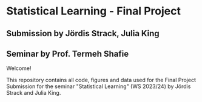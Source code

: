 # Statistical Learning - Final Project
## Submission by Jördis Strack, Julia King
## Seminar by Prof. Termeh Shafie

Welcome!

This repository contains all code, figures and data used for the Final Project Submission for the seminar "Statistical Learning" (WS 2023/24) by Jördis Strack and Julia King.

